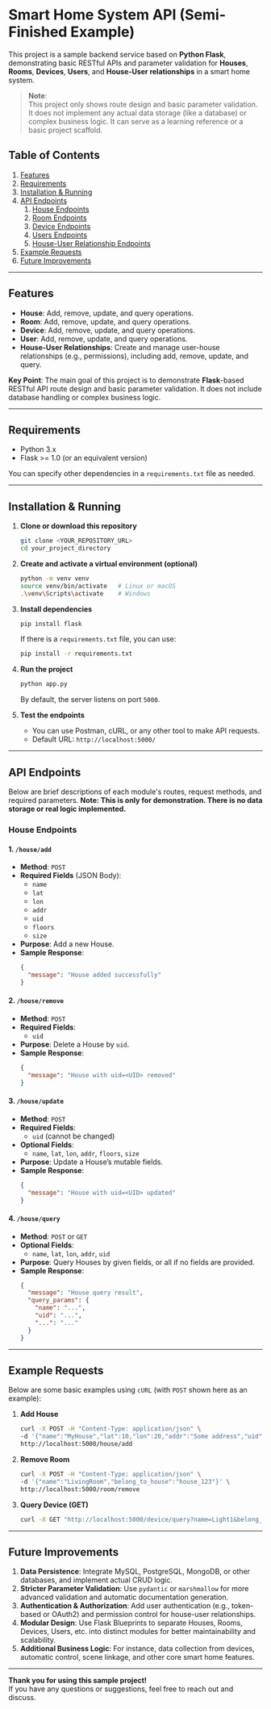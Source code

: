 # Smart Home System API (Semi-Finished Example)

This project is a sample backend service based on **Python Flask**, demonstrating basic RESTful APIs and parameter validation for **Houses**, **Rooms**, **Devices**, **Users**, and **House-User relationships** in a smart home system.

> **Note**:  
> This project only shows route design and basic parameter validation. It does not implement any actual data storage (like a database) or complex business logic. It can serve as a learning reference or a basic project scaffold.

## Table of Contents

1. [Features](#features)  
2. [Requirements](#requirements)  
3. [Installation & Running](#installation--running)  
4. [API Endpoints](#api-endpoints)  
   1. [House Endpoints](#house-endpoints)  
   2. [Room Endpoints](#room-endpoints)  
   3. [Device Endpoints](#device-endpoints)  
   4. [Users Endpoints](#users-endpoints)  
   5. [House-User Relationship Endpoints](#house-user-relationship-endpoints)  
5. [Example Requests](#example-requests)  
6. [Future Improvements](#future-improvements)

---

## Features

- **House**: Add, remove, update, and query operations.  
- **Room**: Add, remove, update, and query operations.  
- **Device**: Add, remove, update, and query operations.  
- **User**: Add, remove, update, and query operations.  
- **House-User Relationships**: Create and manage user-house relationships (e.g., permissions), including add, remove, update, and query.

**Key Point**: The main goal of this project is to demonstrate **Flask**-based RESTful API route design and basic parameter validation. It does not include database handling or complex business logic.

---

## Requirements

- Python 3.x
- Flask >= 1.0 (or an equivalent version)

You can specify other dependencies in a `requirements.txt` file as needed.

---

## Installation & Running

1. **Clone or download this repository**  
   ```bash
   git clone <YOUR_REPOSITORY_URL>
   cd your_project_directory
   ```

2. **Create and activate a virtual environment (optional)**  
   ```bash
   python -m venv venv
   source venv/bin/activate   # Linux or macOS
   .\venv\Scripts\activate    # Windows
   ```

3. **Install dependencies**  
   ```bash
   pip install flask
   ```
   If there is a `requirements.txt` file, you can use:
   ```bash
   pip install -r requirements.txt
   ```

4. **Run the project**  
   ```bash
   python app.py
   ```
   By default, the server listens on port `5000`.

5. **Test the endpoints**  
   - You can use Postman, cURL, or any other tool to make API requests.  
   - Default URL: `http://localhost:5000/`

---

## API Endpoints

Below are brief descriptions of each module's routes, request methods, and required parameters. **Note: This is only for demonstration. There is no data storage or real logic implemented.**

### House Endpoints

#### 1. `/house/add`
- **Method**: `POST`
- **Required Fields** (JSON Body):  
  - `name`  
  - `lat`  
  - `lon`  
  - `addr`  
  - `uid`  
  - `floors`  
  - `size`
- **Purpose**: Add a new House.  
- **Sample Response**:  
  ```json
  {
    "message": "House added successfully"
  }
  ```

#### 2. `/house/remove`
- **Method**: `POST`
- **Required Fields**:  
  - `uid`
- **Purpose**: Delete a House by `uid`.  
- **Sample Response**:  
  ```json
  {
    "message": "House with uid=<UID> removed"
  }
  ```

#### 3. `/house/update`
- **Method**: `POST`
- **Required Fields**:  
  - `uid` (cannot be changed)
- **Optional Fields**:  
  - `name`, `lat`, `lon`, `addr`, `floors`, `size`
- **Purpose**: Update a House’s mutable fields.  
- **Sample Response**:  
  ```json
  {
    "message": "House with uid=<UID> updated"
  }
  ```

#### 4. `/house/query`
- **Method**: `POST` or `GET`
- **Optional Fields**:  
  - `name`, `lat`, `lon`, `addr`, `uid`
- **Purpose**: Query Houses by given fields, or all if no fields are provided.  
- **Sample Response**:  
  ```json
  {
    "message": "House query result",
    "query_params": {
      "name": "...",
      "uid": "...",
      "...": "..."
    }
  }
  ```

---

## Example Requests

Below are some basic examples using `cURL` (with `POST` shown here as an example):

1. **Add House**  
   ```bash
   curl -X POST -H "Content-Type: application/json" \
   -d '{"name":"MyHouse","lat":10,"lon":20,"addr":"Some address","uid":"house_123","floors":2,"size":120}' \
   http://localhost:5000/house/add
   ```

2. **Remove Room**  
   ```bash
   curl -X POST -H "Content-Type: application/json" \
   -d '{"name":"LivingRoom","belong_to_house":"house_123"}' \
   http://localhost:5000/room/remove
   ```

3. **Query Device (GET)**  
   ```bash
   curl -X GET "http://localhost:5000/device/query?name=Light1&belong_to_room=room_456"
   ```

---

## Future Improvements

1. **Data Persistence**: Integrate MySQL, PostgreSQL, MongoDB, or other databases, and implement actual CRUD logic.  
2. **Stricter Parameter Validation**: Use `pydantic` or `marshmallow` for more advanced validation and automatic documentation generation.  
3. **Authentication & Authorization**: Add user authentication (e.g., token-based or OAuth2) and permission control for house-user relationships.  
4. **Modular Design**: Use Flask Blueprints to separate Houses, Rooms, Devices, Users, etc. into distinct modules for better maintainability and scalability.  
5. **Additional Business Logic**: For instance, data collection from devices, automatic control, scene linkage, and other core smart home features.

---

**Thank you for using this sample project!**  
If you have any questions or suggestions, feel free to reach out and discuss.

